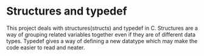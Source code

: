 # Structures and typedef

This project deals with structures(structs) and typedef in C.
Structures are a way of grouping related variables together even if they are of different data types. Typedef gives a way of defining a new datatype which may make the code easier to read and neater.
